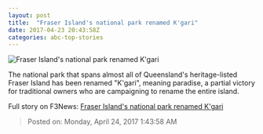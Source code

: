 ```yaml
---
layout: post
title:  "Fraser Island's national park renamed K'gari"
date: 2017-04-23 20:43:58Z
categories: abc-top-stories
---
```


![Fraser Island's national park renamed K'gari](http://www.abc.net.au/news/image/5839852-1x1-700x700.jpg)

The national park that spans almost all of Queensland's heritage-listed Fraser Island has been renamed "K'gari", meaning paradise, a partial victory for traditional owners who are campaigning to rename the entire island.


Full story on F3News: [Fraser Island's national park renamed K'gari](http://www.f3nws.com/n/RyMDRG)

> Posted on: Monday, April 24, 2017 1:43:58 AM

